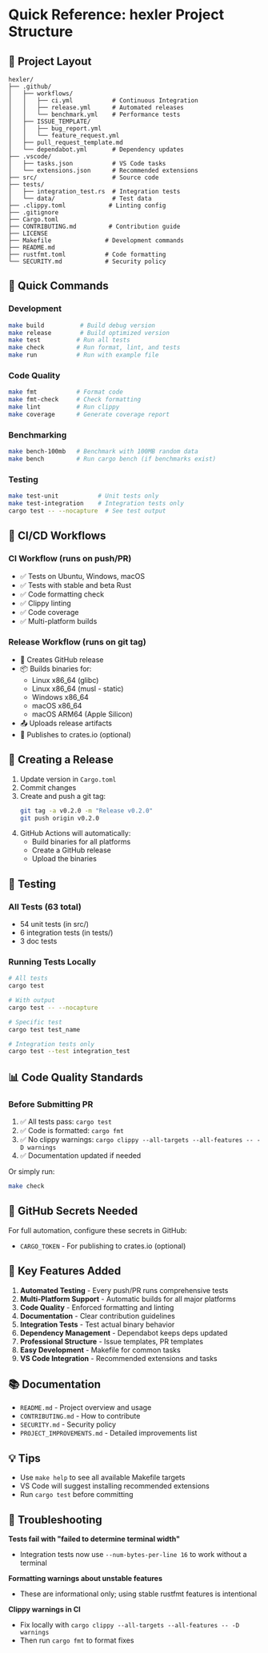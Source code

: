 # Quick Reference: hexler Project Structure

## 📁 Project Layout

```
hexler/
├── .github/
│   ├── workflows/
│   │   ├── ci.yml           # Continuous Integration
│   │   ├── release.yml      # Automated releases
│   │   └── benchmark.yml    # Performance tests
│   ├── ISSUE_TEMPLATE/
│   │   ├── bug_report.yml
│   │   └── feature_request.yml
│   ├── pull_request_template.md
│   └── dependabot.yml       # Dependency updates
├── .vscode/
│   ├── tasks.json           # VS Code tasks
│   └── extensions.json      # Recommended extensions
├── src/                     # Source code
├── tests/
│   ├── integration_test.rs  # Integration tests
│   └── data/                # Test data
├── .clippy.toml            # Linting config
├── .gitignore
├── Cargo.toml
├── CONTRIBUTING.md         # Contribution guide
├── LICENSE
├── Makefile               # Development commands
├── README.md
├── rustfmt.toml           # Code formatting
└── SECURITY.md            # Security policy
```

## 🚀 Quick Commands

### Development
```bash
make build          # Build debug version
make release        # Build optimized version
make test          # Run all tests
make check         # Run format, lint, and tests
make run           # Run with example file
```

### Code Quality
```bash
make fmt           # Format code
make fmt-check     # Check formatting
make lint          # Run clippy
make coverage      # Generate coverage report
```

### Benchmarking
```bash
make bench-100mb   # Benchmark with 100MB random data
make bench         # Run cargo bench (if benchmarks exist)
```

### Testing
```bash
make test-unit           # Unit tests only
make test-integration    # Integration tests only
cargo test -- --nocapture  # See test output
```

## 🔧 CI/CD Workflows

### CI Workflow (runs on push/PR)
- ✅ Tests on Ubuntu, Windows, macOS
- ✅ Tests with stable and beta Rust
- ✅ Code formatting check
- ✅ Clippy linting
- ✅ Code coverage
- ✅ Multi-platform builds

### Release Workflow (runs on git tag)
- 🚀 Creates GitHub release
- 📦 Builds binaries for:
  - Linux x86_64 (glibc)
  - Linux x86_64 (musl - static)
  - Windows x86_64
  - macOS x86_64
  - macOS ARM64 (Apple Silicon)
- 📤 Uploads release artifacts
- 📢 Publishes to crates.io (optional)

## 📝 Creating a Release

1. Update version in `Cargo.toml`
3. Commit changes
4. Create and push a git tag:
   ```bash
   git tag -a v0.2.0 -m "Release v0.2.0"
   git push origin v0.2.0
   ```
5. GitHub Actions will automatically:
   - Build binaries for all platforms
   - Create a GitHub release
   - Upload the binaries

## 🧪 Testing

### All Tests (63 total)
- 54 unit tests (in src/)
- 6 integration tests (in tests/)
- 3 doc tests

### Running Tests Locally
```bash
# All tests
cargo test

# With output
cargo test -- --nocapture

# Specific test
cargo test test_name

# Integration tests only
cargo test --test integration_test
```

## 📊 Code Quality Standards

### Before Submitting PR
1. ✅ All tests pass: `cargo test`
2. ✅ Code is formatted: `cargo fmt`
3. ✅ No clippy warnings: `cargo clippy --all-targets --all-features -- -D warnings`
4. ✅ Documentation updated if needed

Or simply run:
```bash
make check
```

## 🔐 GitHub Secrets Needed

For full automation, configure these secrets in GitHub:
- `CARGO_TOKEN` - For publishing to crates.io (optional)

## 🎯 Key Features Added

1. **Automated Testing** - Every push/PR runs comprehensive tests
2. **Multi-Platform Support** - Automatic builds for all major platforms
3. **Code Quality** - Enforced formatting and linting
4. **Documentation** - Clear contribution guidelines
5. **Integration Tests** - Test actual binary behavior
6. **Dependency Management** - Dependabot keeps deps updated
7. **Professional Structure** - Issue templates, PR templates
8. **Easy Development** - Makefile for common tasks
9. **VS Code Integration** - Recommended extensions and tasks

## 📚 Documentation

- `README.md` - Project overview and usage
- `CONTRIBUTING.md` - How to contribute
- `SECURITY.md` - Security policy
- `PROJECT_IMPROVEMENTS.md` - Detailed improvements list

## 💡 Tips

- Use `make help` to see all available Makefile targets
- VS Code will suggest installing recommended extensions
- Run `cargo test` before committing

## 🐛 Troubleshooting

**Tests fail with "failed to determine terminal width"**
- Integration tests now use `--num-bytes-per-line 16` to work without a terminal

**Formatting warnings about unstable features**
- These are informational only; using stable rustfmt features is intentional

**Clippy warnings in CI**
- Fix locally with `cargo clippy --all-targets --all-features -- -D warnings`
- Then run `cargo fmt` to format fixes
